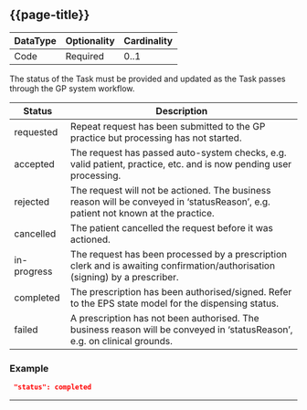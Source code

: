 ## {{page-title}}

<table data-responsive class="nhsd-!t-margin-bottom-6">
    <thead>
        <tr>
            <th data-no-sort>DataType</th>
            <th data-no-sort>Optionality</th>
            <th data-no-sort>Cardinality</th>
        </tr>
    </thead>
    <tbody>
      <tr>
        <td>Code</td>
        <td>Required</td>
        <td>0..1</td>
      </tr>
    </tbody>
</table>


The status of the Task must be provided and updated as the Task passes through the GP system workflow.

<table data-responsive>
    <thead>
        <tr>
            <th>Status</th>
            <th>Description</th>
        </tr>
    </thead>
    <tbody>
        <tr>
            <td>requested</td>
            <td>Repeat request has been submitted to the GP practice but processing has not started.</td>
        </tr>
        <tr>
            <td>accepted</td>
            <td>The request has passed auto-system checks, e.g. valid patient, practice, etc. and is now pending user processing.
</td>
        </tr>
        <tr>
            <td>rejected</td>
            <td>The request will not be actioned. The business reason will be conveyed in ‘statusReason’, e.g. patient not known at the practice.</td>
        </tr>
        <tr>
            <td>cancelled</td>
            <td>The patient cancelled the request before it was actioned.</td>
        </tr>
        <tr>
            <td>in-progress</td>
            <td>The request has been processed by a prescription clerk and is awaiting confirmation/authorisation (signing) by a prescriber.</td>
        </tr>
        <tr>
            <td>completed</td>
            <td>The prescription has been authorised/signed. Refer to the EPS state model for the dispensing status.</td>
        </tr>
        <tr>
            <td>failed</td>
            <td>A prescription has not been authorised. The business reason will be conveyed in ‘statusReason’, e.g. on clinical grounds.</td>
        </tr>
      </tbody>
</table>

### Example
```json
 "status": completed
```

---